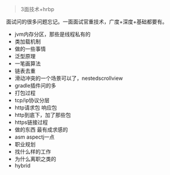 
>3面技术+hrbp 

面试问的很多问题忘记。一面面试官重技术，广度+深度+基础都要有。

* jvm内存分区，那些是线程私有的
* 类加载机制
* 做的一些事情
* 泛型原理
* 一笔画算法
* 链表去重
* 滑动冲突的一个场景可以了，nestedscrollview
* gradle插件问的多
* 打包过程
* tcp/ip协议分层
* http请求包 响应包
* http到底下，加了那些包
* https链接过程
* 做的东西 最有成求感的
* asm aspectj一点
* 职业规划
* 找什么样的工作
* 为什么离职之类的
* hybrid


